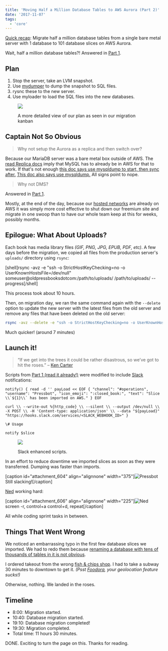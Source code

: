```yaml
---
title: 'Moving Half a Million Database Tables to AWS Aurora (Part 2)'
date: '2017-11-07'
tags:
  - 'core'
---
```


[Quick recap](https://pressbooks.org/blog/2017/10/19/moving-half-a-million-database-tables-to-aws-aurora-part-1/):
Migrate half a million database tables from a single bare metal server with 1 database to
101 database slices on AWS Aurora.

Wait, half a million database tables?! Answered in
[Part 1](https://pressbooks.org/blog/2017/10/19/moving-half-a-million-database-tables-to-aws-aurora-part-1/).

## Plan

1. Stop the server, take an LVM snapshot.
2. Use [mydumper](https://github.com/maxbube/mydumper) to dump the snapshot to SQL files.
3. rysnc these to the new server.
4. Use myloader to load the SQL files into the new databases.

<figure>

![](/images/Migration-Kanban.png)

<figcaption>A more detailed view of our plan as seen in our migration kanban</figcaption>

</figure>

## Captain Not So Obvious

> Why not setup the Aurora as a replica and then switch over?

Because our MariaDB server was a bare metal box outside of AWS. The
[read Replica docs](http://docs.aws.amazon.com/AmazonRDS/latest/UserGuide/Aurora.Migration.RDSMySQL.html) imply
that MySQL has to already be in AWS for that to work. If that's not enough
[this doc says use mysqldump to start, then sync after.](http://docs.aws.amazon.com/AmazonRDS/latest/UserGuide/MySQL.Procedural.Importing.NonRDSRepl.html)
[This doc also says use mysqldump.](http://docs.aws.amazon.com/AmazonRDS/latest/UserGuide/MySQL.Procedural.Importing.External.Repl.html)
All signs point to nope.

> Why not DMS?

Answered in
[Part 1](https://pressbooks.org/blog/2017/10/19/moving-half-a-million-database-tables-to-aws-aurora-part-1/).

Mostly, at the end of the day, because our
[hosted networks](https://pressbooks.education/) are already on AWS it was simply more
cost effective to shut down our freemium site and migrate in one swoop than to have our
whole team keep at this for weeks, possibly months.

## Epilogue: What About Uploads?

Each book has media library files *(GIF, PNG, JPG, EPUB, PDF, etc)*. A few days before the
migration, we copied all files from the production server's `uploads/` directory using
`rsync`:

[shell]rsync -avz -e "ssh -o StrictHostKeyChecking=no -o UserKnownHostsFile=/dev/null"
someuser@oldpressbooksdotcom:/path/to/uploads/ /path/to/uploads/ --progress[/shell]

This process took about 10 hours.

Then, on migration day, we ran the same command again with the `--delete` option to update
the new server with the latest files from the old server and remove any files that have
been deleted on the old server:

```bash
rsync -avz --delete -e "ssh -o StrictHostKeyChecking=no -o UserKnownHostsFile=/dev/null" someuser@oldpressbooksdotcom:/path/to/uploads/ /path/to/uploads/ --progress
```

Much quicker! (around 7 minutes)

## Launch it!

> “If we get into the trees it could be rather disastrous, so we’ve got to hit the roses.”
> – [Ken Carter](http://hnmag.ca/festivals/aiming-for-the-roses-with-devil-at-your-heels/)

Scripts from
[Part 1 (read it already!)](https://pressbooks.org/blog/2017/10/19/moving-half-a-million-database-tables-to-aws-aurora-part-1/)
were modified to include [Slack](https://slack.com/) notifications:

```
notify() { read -d '' payLoad << EOF { "channel": "#operations", "username": "Pressbot", "icon_emoji": ":closed_book:", "text": "Slice \\`${1}\\` has been imported on AWS." } EOF

curl \\ --write-out %{http_code} \\ --silent \\ --output /dev/null \\ -X POST \\ -H 'Content-type: application/json' \\ --data "${payLoad}" "https://hooks.slack.com/services/<SLACK_WEBHOOK_ID>" }

\# Usage

notify $slice
```

<figure>

![](/images/pressbot-e1510002038580.png)

<figcaption>Slack enhanced scripts.</figcaption>

</figure>

In an effort to reduce downtime we imported slices as soon as they were transferred.
Dumping was faster than imports.

[caption id="attachment_604" align="alignnone"
width="375"]![Pressbot](/images/pressbot2.png) Still slacking![/caption]

[Ned](https://pressbooks.org/blog/author/ned/) working hard:

[caption id="attachment_606" align="alignnone"
width="225"]![Ned](/images/ned-again-225x300.jpg) screen -r, control+a control+d,
repeat[/caption]

All while coding sprint tasks in between.

## Things That Went Wrong

We noticed an embarrassing typo in the first few database slices we imported. We had to
redo them because
[renaming a database with tens of thousands of tables in it is not obvious](https://stackoverflow.com/questions/67093/how-do-i-quickly-rename-a-mysql-database-change-schema-name).

I ordered takeout from the wrong [fish & chips shop](http://www.comptoir21.com/). I had to
take a subway 30 minutes to downtown to get it. _(Psst [Foodora](https://www.foodora.ca),
your geolocation feature sucks!)_

Otherwise, nothing. We landed in the roses.

## Timeline

- 8:00: Migration started.
- 10:40: Database migration started.
- 19:10: Database migration completed!
- 19:30: Migration completed.
- Total time: 11 hours 30 minutes.

DONE. Exciting to turn the page on this. Thanks for reading.
